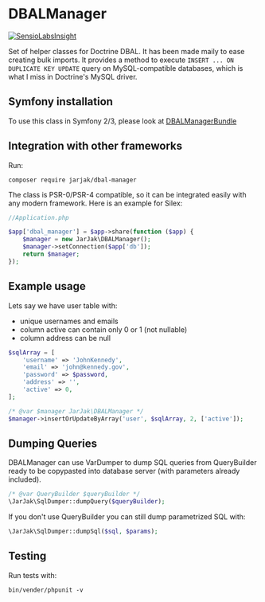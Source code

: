 DBALManager
===========

[![SensioLabsInsight](https://insight.sensiolabs.com/projects/7d2b23a4-1c67-46d6-9ac2-9af69041f3cf/small.png)](https://insight.sensiolabs.com/projects/7d2b23a4-1c67-46d6-9ac2-9af69041f3cf)

Set of helper classes for Doctrine DBAL. It has been made maily to ease creating bulk imports. It provides a method to execute `INSERT ... ON DUPLICATE KEY UPDATE` query on MySQL-compatible databases, which is what I miss in Doctrine's MySQL driver.


Symfony installation
--------------------

To use this class in Symfony 2/3, please look at [DBALManagerBundle](https://github.com/JarJak/DBALManagerBundle)


Integration with other frameworks
---------------------------------

Run:

```
composer require jarjak/dbal-manager
```

The class is PSR-0/PSR-4 compatible, so it can be integrated easily with any modern framework.
Here is an example for Silex:

```php
//Application.php

$app['dbal_manager'] = $app->share(function ($app) {
    $manager = new JarJak\DBALManager();
    $manager->setConnection($app['db']);
    return $manager;
});
```

Example usage
-------------

Lets say we have user table with: 
- unique usernames and emails
- column active can contain only 0 or 1 (not nullable)
- column address can be null

```php
$sqlArray = [
    'username' => 'JohnKennedy',
    'email' => 'john@kennedy.gov',
    'password' => $password,
    'address' => '',
    'active' => 0,
];

/* @var $manager JarJak\DBALManager */
$manager->insertOrUpdateByArray('user', $sqlArray, 2, ['active']);
```

Dumping Queries
---------------

DBALManager can use VarDumper to dump SQL queries from QueryBuilder ready to be copypasted into database server (with parameters already included).

```php
/* @var QueryBuilder $queryBuilder */
\JarJak\SqlDumper::dumpQuery($queryBuilder);
```

If you don't use QueryBuilder you can still dump parametrized SQL with:

```php
\JarJak\SqlDumper::dumpSql($sql, $params);
```

Testing
-------

Run tests with:

```
bin/vender/phpunit -v
```